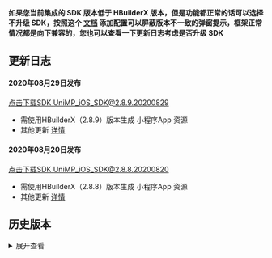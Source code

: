 **如果您当前集成的 SDK 版本低于 HBuilderX 版本，但是功能都正常的话可以选择不升级 SDK，按照这个 [文档](https://ask.dcloud.net.cn/article/35627) 添加配置可以屏蔽版本不一致的弹窗提示，框架正常情况都是向下兼容的，您也可以查看一下更新日志考虑是否升级 SDK**

## 更新日志
#### 2020年08月29日发布
[点击下载SDK UniMP_iOS_SDK@2.8.9.20200829](http://download.dcloud.net.cn/unimpsdk/UniMPSDK_iOS@2.8.9.20200829.zip)
+ 需使用HBuilderX（2.8.9）版本生成 小程序App 资源
+ 其他更新 [详情](https://download1.dcloud.net.cn/hbuilderx/changelog/2.8.9.20200829-alpha.html)

#### 2020年08月20日发布
[点击下载SDK UniMP_iOS_SDK@2.8.8.20200820](http://download.dcloud.net.cn/unimpsdk/UniMPSDK_iOS@2.8.8.20200820.zip)
+ 需使用HBuilderX（2.8.8）版本生成 小程序App 资源
+ 其他更新 [详情](https://download1.dcloud.net.cn/hbuilderx/changelog/2.8.8.20200820.html)

## 历史版本
<details>
<summary>展开查看</summary>

#### 下载地址
链接: [https://pan.baidu.com/s/1Jdpzti4rfRWVHVV-Yva-7w](https://pan.baidu.com/s/1Jdpzti4rfRWVHVV-Yva-7w)   密码:hvsk

#### 2020年08月14日发布

+ 需使用HBuilderX（2.8.6）版本生成 小程序App 资源
+ 其他更新 [详情](https://download1.dcloud.net.cn/hbuilderx/changelog/2.8.6.20200814.html)

#### 2020年08月05日发布

+ 需使用HBuilderX（2.8.4）版本生成 小程序App 资源
+ 其他更新 [详情](https://download1.dcloud.net.cn/hbuilderx/changelog/2.8.4.20200805-alpha.html)

#### 2020年07月28日发布

+ 需使用HBuilderX（2.8.3）版本生成 小程序App 资源
+ 其他更新 [详情](https://download1.dcloud.net.cn/hbuilderx/changelog/2.8.3.20200728.html)

#### 2020年07月26日发布

+ 需使用HBuilderX（2.8.2）版本生成 小程序App 资源
+ 其他更新 [详情](https://download1.dcloud.net.cn/hbuilderx/changelog/2.8.2.20200726.html)

#### 2020年07月21日发布

+ 需使用HBuilderX（2.8.1）版本生成 小程序App 资源
+ iOS平台 优化 小程序启动流程，Hello uni-app 示例应用启动速度提升2倍，在iPhone11设备实测400ms内打开应用首页
+ iOS平台 修复 发送短信 sendMessage API无效的Bug
+ 其他更新 [详情](https://download1.dcloud.net.cn/hbuilderx/changelog/2.8.1.20200721-alpha.html)

#### 2020年07月01日发布

+ 需使用HBuilderX（2.8.0）版本生成 小程序App 资源
+ iOS平台 新增 预加载小程序功能，可提升初次启动速度 [详情](https://nativesupport.dcloud.net.cn/UniMPDocs/Sample/ios?id=%e9%a2%84%e5%8a%a0%e8%bd%bd%e5%b0%8f%e7%a8%8b%e5%ba%8f)
+ iOS平台 新增 小程序支持后台运行功能，可提升二次启动速度 [详情](https://nativesupport.dcloud.net.cn/UniMPDocs/Sample/ios?id=%e5%bc%80%e5%90%af%e5%90%8e%e5%8f%b0%e8%bf%90%e8%a1%8c)
+ 其他更新 [详情](https://download1.dcloud.net.cn/hbuilderx/changelog/2.8.0.20200701-alpha.html)

#### 2020年06月18日发布

+ 需使用HBuilderX（2.7.14）版本生成 小程序App 资源
+ 其他更新 [详情](https://download1.dcloud.net.cn/hbuilderx/changelog/2.7.14.20200618.html)

#### 2020年06月15日发布

+ 需使用HBuilderX（2.7.13）版本生成 小程序App 资源
+ 其他更新 [详情](https://download1.dcloud.net.cn/hbuilderx/changelog/2.7.13.20200615-alpha.html)

#### 2020年06月02日发布

+ 需使用HBuilderX（2.7.11）版本生成 小程序App 资源
+ 其他更新 [详情](https://update.dcloud.net.cn/hbuilderx/changelog/2.7.11.20200602-alpha.html)

#### 2020年05月27日发布

+ 需使用HBuilderX（2.7.9）版本生成 小程序App 资源
+ 其他更新 [详情](https://update.dcloud.net.cn/hbuilderx/changelog/2.7.9.20200527.html)

#### 2020年05月19日发布

+ 需使用HBuilderX（2.7.5）版本生成 小程序App 资源
+ 修复 video 组件在开启屏幕自动旋转时，切换全屏播放，屏幕旋转后布局错乱的Bug
+ 其他更新 [详情](https://update.dcloud.net.cn/hbuilderx/changelog/2.7.5.20200519.html)

#### 2020年05月15日发布

+ 需使用HBuilderX（2.7.4）版本生成 小程序App 资源
+ 其他更新 [详情](https://update.dcloud.net.cn/hbuilderx/changelog/2.7.4.20200515-alpha.html)

#### 2020年05月13日发布

+ 需使用HBuilderX（2.7.2）版本生成 小程序App 资源
+ iOS平台 修复 video 组件退出全屏后页面布局错位的Bug
+ 其他更新 [详情](https://update.dcloud.net.cn/hbuilderx/changelog/2.7.2.20200513-alpha.html)

#### 2020年05月10日发布

+ 需使用HBuilderX（2.7.1）版本生成 小程序App 资源
+ 其他更新 [详情](https://update.dcloud.net.cn/hbuilderx/changelog/2.7.1.20200510-alpha.html)

#### 2020年05月01日发布

+ 需使用HBuilderX（2.7.0）版本生成 小程序App 资源
+ 其他更新 [详情](https://update.dcloud.net.cn/hbuilderx/changelog/2.7.0.20200501-alpha.html)

#### 2020年04月24日发布

+ 需使用HBuilderX（2.6.16）版本生成 小程序App 资源
+ 其他更新 [详情](https://update.dcloud.net.cn/hbuilderx/changelog/2.6.16.20200424.html)

#### 2020年04月21日发布

+ 需使用HBuilderX（2.6.15）版本生成 小程序App 资源
+ 其他更新 [详情](https://update.dcloud.net.cn/hbuilderx/changelog/2.6.15.20200421.html)

#### 2020年04月19日发布

+ 需使用HBuilderX（2.6.14）版本生成 小程序App 资源
+ iOS平台 补齐 wgt 编译版本与js框架版本校验，不一致会弹窗提示 详情
+ iOS平台 修复 小程序内 wgt 热更新资源后启动会显示一下 LaunchScreen.storyboard 页面的Bug
+ 其他更新 [详情](https://update.dcloud.net.cn/hbuilderx/changelog/2.6.14.20200419-alpha.html)

#### 2020年04月15日发布

+ 需使用HBuilderX（2.6.13）版本生成 小程序App 资源。
+ 更新 [详情](https://update.dcloud.net.cn/hbuilderx/changelog/2.6.13.20200414-alpha.html)

#### 2020年04月13日发布

+ 需使用HBuilderX（2.6.12）版本生成 小程序App 资源。
+ 更新 [详情](https://update.dcloud.net.cn/hbuilderx/changelog/2.6.12.20200412-alpha.html)

#### 2020年04月09日发布

+ 需使用HBuilderX（2.6.11）版本生成 小程序App 资源。
+ 更新 uni-jsframework 框架；
+ 其他更新 [详情](https://update.dcloud.net.cn/hbuilderx/changelog/2.6.11.20200409.html)

#### 2020年04月03日发布

+ 需使用HBuilderX（2.6.10）版本生成 小程序App 资源。
+ 更新 uni-jsframework 框架；
+ 新增 宿主与小程序通讯机制 [详情](https://ask.dcloud.net.cn/docs/#https://ask.dcloud.net.cn/article/37122)
+ 修复 在监听小程序被关闭的方法中紧接着在打开小程序可能会崩溃的Bug
+ 修复 uni.chooseImage 引起内存泄露的Bug
+ 其他更新 [详情](https://update.dcloud.net.cn/hbuilderx/changelog/2.6.10.20200403-alpha.html)

#### 2020年04月03日发布

+ 需使用HBuilderX（2.6.9）版本生成 小程序App 资源。
+ 更新 uni-jsframework 框架；
+ 其他更新[详情](https://update.dcloud.net.cn/hbuilderx/changelog/2.6.9.20200403.html)

#### 2020年03月30日发布

+ 需使用HBuilderX（2.6.8）版本生成 小程序App 资源。
+ 更新 uni-jsframework 框架；
+ 其他更新[详情](https://update.dcloud.net.cn/hbuilderx/changelog/2.6.8.20200330.html)

#### 2020年03月19日发布

+ 需使用HBuilderX（2.6.6）版本生成 小程序App 资源。
+ 新增 获取当前显示小程序页面直达Url方法（用于启动直达二级页面）[iOS](https://ask.dcloud.net.cn/article/37068#getCurrentPageUrl)、[Android](https://ask.dcloud.net.cn/article/36984#getCurrentPageUrl)
+ 新增 获取已部署的小程序资源版本信息方法 [iOS](https://ask.dcloud.net.cn/article/37068#getUniMPVersionInfo)、[Android](https://ask.dcloud.net.cn/article/36984#getAppVersionInfo)
+ 新增 胶囊按钮添加点击效果
+ 开放 小程序内部调用 plus.runtime.install 热更新wgt资源 [详情](https://ask.dcloud.net.cn/article/35667)
+ 修复 原生工程勾选 'Hide status bar' 导致小程序页面导航栏被系统状态栏挡住的Bug
+ 修复 pickDate、pickTime 无法显示的Bug
+ 基础库移除对 StoreKit.framework 的依赖

#### 2020年03月10日发布

- 需使用HBuilderX（2.6.4 alpha版，或 2.6.5 正式版）生成 小程序App 资源。
- 更新 uni-jsframework 框架；

#### 2020年03月05日发布

- 需使用HBuilderX（2.6.3）版本生成 小程序App 资源。
- 新增 启动小程序支持传入参数及直达指定页面 [详情](https://ask.dcloud.net.cn/docs/#https://ask.dcloud.net.cn/article/37010)
- 新增 关闭当前小程序方法及小程序关闭回调方法 [详情](https://ask.dcloud.net.cn/docs/#https://ask.dcloud.net.cn/article/37014)
- 新增 获取当前运行的小程序appid方法

#### 2020年02月25日发布

- 需使用HBuilderX（2.6.1）版本生成 小程序App 资源。
- 修改集成小程序资源为 wgt 包，详情请查看集成文档关于生成小程序应用资源说明；

#### 2020年02月12日发布

- 需使用HBuilderX（2.5.11.20200212）版本生成 小程序App 资源。
- 修复反复打开关闭小程序导致内存不断增加的Bug；

#### 2020年02月05日发布 

- 需使用HBuilderX（2.5.10.20200205）版本生成 小程序App 资源。